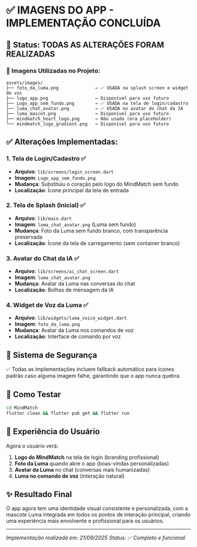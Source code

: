 # ✅ IMAGENS DO APP - IMPLEMENTAÇÃO CONCLUÍDA

## 🎯 **Status: TODAS AS ALTERAÇÕES FORAM REALIZADAS**

### 📁 Imagens Utilizadas no Projeto:
```
assets/images/
├── foto_da_luma.png              ← ✅ USADA na splash screen e widget de voz
├── logo_app.png                  ← Disponível para uso futuro
├── Logo_app_sem_fundo.png        ← ✅ USADA na tela de login/cadastro  
├── luma_chat_avatar.png          ← ✅ USADA no avatar do chat da IA
├── luma_mascot.png               ← Disponível para uso futuro
├── mindmatch_heart_logo.png      ← Não usado (era placeholder)
└── mindmatch_logo_gradient.png   ← Disponível para uso futuro
```

## ✅ **Alterações Implementadas:**

### 1. **Tela de Login/Cadastro** ✅
- **Arquivo**: `lib/screens/login_screen.dart`
- **Imagem**: `Logo_app_sem_fundo.png`
- **Mudança**: Substituiu o coração pelo logo do MindMatch sem fundo
- **Localização**: Ícone principal da tela de entrada

### 2. **Tela de Splash (Inicial)** ✅  
- **Arquivo**: `lib/main.dart`
- **Imagem**: `luma_chat_avatar.png` (Luma sem fundo)
- **Mudança**: Foto da Luma sem fundo branco, com transparência preservada
- **Localização**: Ícone da tela de carregamento (sem container branco)

### 3. **Avatar do Chat da IA** ✅
- **Arquivo**: `lib/screens/ai_chat_screen.dart`
- **Imagem**: `luma_chat_avatar.png`
- **Mudança**: Avatar da Luma nas conversas do chat
- **Localização**: Bolhas de mensagem da IA

### 4. **Widget de Voz da Luma** ✅
- **Arquivo**: `lib/widgets/luma_voice_widget.dart`
- **Imagem**: `foto_da_luma.png`
- **Mudança**: Avatar da Luma nos comandos de voz
- **Localização**: Interface de comando por voz

## 🔧 **Sistema de Segurança**
✅ Todas as implementações incluem fallback automático para ícones padrão caso alguma imagem falhe, garantindo que o app nunca quebra.

## 🚀 **Como Testar**
```bash
cd MindMatch
flutter clean && flutter pub get && flutter run
```

## 📱 **Experiência do Usuário**
Agora o usuário verá:
1. **Logo do MindMatch** na tela de login (branding profissional)
2. **Foto da Luma** quando abre o app (boas-vindas personalizadas)
3. **Avatar da Luma** no chat (conversas mais humanizadas)  
4. **Luma no comando de voz** (interação natural)

## ✨ **Resultado Final**
O app agora tem uma identidade visual consistente e personalizada, com a mascote Luma integrada em todos os pontos de interação principal, criando uma experiência mais envolvente e profissional para os usuários.

---
*Implementação realizada em: 21/09/2025*
*Status: ✅ Completo e funcional*
